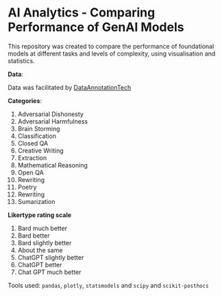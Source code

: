 # AI Analytics - Comparing Performance of GenAI Models 

This repository was created to compare the performance of foundational models at different tasks and levels of complexity, using visualisation and statistics.

**Data**:

Data was facilitated by [DataAnnotationTech](https://www.dataannotation.tech/) 


**Categories**:

1. Adversarial Dishonesty
2. Adversarial Harmfulness
3. Brain Storming
4. Classification
5. Closed QA
6. Creative Writing
7. Extraction
8. Mathematical Reasoning
10. Open QA
11. Rewriting
12. Poetry
13. Rewriting
14. Sumarization


**Likertype rating scale**

1. Bard much better
2. Bard better
3. Bard slightly better
4. About the same
5. ChatGPT slightly better
6. ChatGPT better
7. Chat GPT much better

Tools used: ```pandas```, ```plotly```, ```statsmodels``` and ```scipy``` and ```scikit-posthocs```


